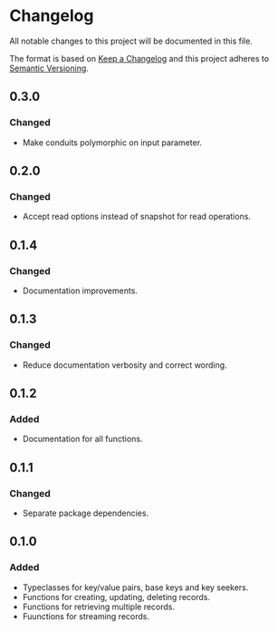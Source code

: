 # Changelog
All notable changes to this project will be documented in this file.

The format is based on [Keep a Changelog](http://keepachangelog.com/en/1.0.0/)
and this project adheres to [Semantic Versioning](http://semver.org/spec/v2.0.0.html).

## 0.3.0
### Changed
- Make conduits polymorphic on input parameter.

## 0.2.0
### Changed
- Accept read options instead of snapshot for read operations.

## 0.1.4
### Changed
- Documentation improvements.

## 0.1.3
### Changed
- Reduce documentation verbosity and correct wording.

## 0.1.2
### Added
- Documentation for all functions.

## 0.1.1
### Changed
- Separate package dependencies.

## 0.1.0
### Added
- Typeclasses for key/value pairs, base keys and key seekers.
- Functions for creating, updating, deleting records.
- Functions for retrieving multiple records.
- Fuunctions for streaming records.
